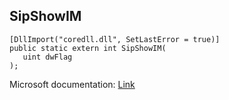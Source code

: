 ## SipShowIM

```
[DllImport("coredll.dll", SetLastError = true)]
public static extern int SipShowIM(
   uint dwFlag
);
```

Microsoft documentation: [Link](https://learn.microsoft.com/en-us/previous-versions/windows/embedded/ms940342(v=msdn.10))
